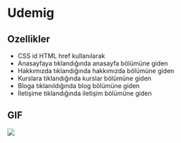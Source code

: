 # Udemig

## Ozellikler

- CSS id HTML href kullanılarak
- Anasayfaya tıklandığında anasayfa bölümüne giden
- Hakkımızda tıklandığında hakkımızda bölümüne giden
- Kurslara tıklandığında kurslar bölümüne giden
- Bloga tıklanıldığında blog bölümüne giden
- İletişime tıklandığında iletişim bölümüne giden

## GIF

![](udemig1.gif)
